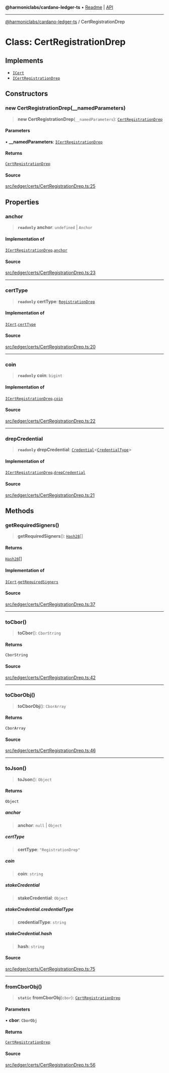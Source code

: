 **@harmoniclabs/cardano-ledger-ts** • [Readme](../Introduction) \| [API](../globals)

***

[@harmoniclabs/cardano-ledger-ts](../Introduction) / CertRegistrationDrep

# Class: CertRegistrationDrep

## Implements

- [`ICert`](../interfaces/ICert)
- [`ICertRegistrationDrep`](../interfaces/ICertRegistrationDrep)

## Constructors

### new CertRegistrationDrep(__namedParameters)

> **new CertRegistrationDrep**(`__namedParameters`): [`CertRegistrationDrep`](CertRegistrationDrep)

#### Parameters

• **\_\_namedParameters**: [`ICertRegistrationDrep`](../interfaces/ICertRegistrationDrep)

#### Returns

[`CertRegistrationDrep`](CertRegistrationDrep)

#### Source

[src/ledger/certs/CertRegistrationDrep.ts:25](https://github.com/HarmonicLabs/cardano-ledger-ts/blob/d1659b0/src/ledger/certs/CertRegistrationDrep.ts#L25)

## Properties

### anchor

> **`readonly`** **anchor**: `undefined` \| `Anchor`

#### Implementation of

[`ICertRegistrationDrep`](../interfaces/ICertRegistrationDrep).[`anchor`](../interfaces/ICertRegistrationDrep#anchor)

#### Source

[src/ledger/certs/CertRegistrationDrep.ts:23](https://github.com/HarmonicLabs/cardano-ledger-ts/blob/d1659b0/src/ledger/certs/CertRegistrationDrep.ts#L23)

***

### certType

> **`readonly`** **certType**: [`RegistrationDrep`](../enumerations/CertificateType#registrationdrep)

#### Implementation of

[`ICert`](../interfaces/ICert).[`certType`](../interfaces/ICert#certtype)

#### Source

[src/ledger/certs/CertRegistrationDrep.ts:20](https://github.com/HarmonicLabs/cardano-ledger-ts/blob/d1659b0/src/ledger/certs/CertRegistrationDrep.ts#L20)

***

### coin

> **`readonly`** **coin**: `bigint`

#### Implementation of

[`ICertRegistrationDrep`](../interfaces/ICertRegistrationDrep).[`coin`](../interfaces/ICertRegistrationDrep#coin)

#### Source

[src/ledger/certs/CertRegistrationDrep.ts:22](https://github.com/HarmonicLabs/cardano-ledger-ts/blob/d1659b0/src/ledger/certs/CertRegistrationDrep.ts#L22)

***

### drepCredential

> **`readonly`** **drepCredential**: [`Credential`](Credential)\<[`CredentialType`](../enumerations/CredentialType)\>

#### Implementation of

[`ICertRegistrationDrep`](../interfaces/ICertRegistrationDrep).[`drepCredential`](../interfaces/ICertRegistrationDrep#drepcredential)

#### Source

[src/ledger/certs/CertRegistrationDrep.ts:21](https://github.com/HarmonicLabs/cardano-ledger-ts/blob/d1659b0/src/ledger/certs/CertRegistrationDrep.ts#L21)

## Methods

### getRequiredSigners()

> **getRequiredSigners**(): [`Hash28`](Hash28)[]

#### Returns

[`Hash28`](Hash28)[]

#### Implementation of

[`ICert`](../interfaces/ICert).[`getRequiredSigners`](../interfaces/ICert#getrequiredsigners)

#### Source

[src/ledger/certs/CertRegistrationDrep.ts:37](https://github.com/HarmonicLabs/cardano-ledger-ts/blob/d1659b0/src/ledger/certs/CertRegistrationDrep.ts#L37)

***

### toCbor()

> **toCbor**(): `CborString`

#### Returns

`CborString`

#### Source

[src/ledger/certs/CertRegistrationDrep.ts:42](https://github.com/HarmonicLabs/cardano-ledger-ts/blob/d1659b0/src/ledger/certs/CertRegistrationDrep.ts#L42)

***

### toCborObj()

> **toCborObj**(): `CborArray`

#### Returns

`CborArray`

#### Source

[src/ledger/certs/CertRegistrationDrep.ts:46](https://github.com/HarmonicLabs/cardano-ledger-ts/blob/d1659b0/src/ledger/certs/CertRegistrationDrep.ts#L46)

***

### toJson()

> **toJson**(): `Object`

#### Returns

`Object`

##### anchor

> **anchor**: `null` \| `Object`

##### certType

> **certType**: `"RegistrationDrep"`

##### coin

> **coin**: `string`

##### stakeCredential

> **stakeCredential**: `Object`

##### stakeCredential.credentialType

> **credentialType**: `string`

##### stakeCredential.hash

> **hash**: `string`

#### Source

[src/ledger/certs/CertRegistrationDrep.ts:75](https://github.com/HarmonicLabs/cardano-ledger-ts/blob/d1659b0/src/ledger/certs/CertRegistrationDrep.ts#L75)

***

### fromCborObj()

> **`static`** **fromCborObj**(`cbor`): [`CertRegistrationDrep`](CertRegistrationDrep)

#### Parameters

• **cbor**: `CborObj`

#### Returns

[`CertRegistrationDrep`](CertRegistrationDrep)

#### Source

[src/ledger/certs/CertRegistrationDrep.ts:56](https://github.com/HarmonicLabs/cardano-ledger-ts/blob/d1659b0/src/ledger/certs/CertRegistrationDrep.ts#L56)
